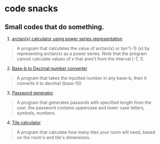 # code snacks
Small codes that do something.
---
1. [arctan(x) calculator using power series representation](https://github.com/MansourAlnuaimi/code-snacks/blob/main/arctan.c)
> A program that calculates the value of arctan(x) or tan^{-1} (x) by representing arctan(x) as a power series.
Note that the program cannot calculate values of x that aren't from the interval [-1, 1].
2. [Base-b to Decimal number converter](https://github.com/MansourAlnuaimi/code-snacks/blob/main/base_b_converter.py)
> A program that takes the inputted number in any base-b, then it converts it to decimal (base-10)
3. [Password generator](https://github.com/MansourAlnuaimi/code-snacks/blob/main/password_generator.py)
> A program that generates passords with specified length from the user. the password contains uppercase and lower case letters, symbols, numbers.
4. [Tile calculator](https://github.com/MansourAlnuaimi/code-snacks/blob/main/tile.py)
> A program that calculate how many tiles your room will need, based on the room's and tile's dimensions.
